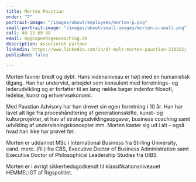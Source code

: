 ```yaml
---
title: Morten Paustian
order: "7"
portrait-image: "/images/about/employees/morten-p.png"
small-portrait-image: "/images/about/small-images/morten-p-small.png"
call: 40 13 69 68
email: mp@copenhagencoaching.dk
description: Associeret partner
linkedin: https://www.linkedin.com/in/dr-mult-morten-paustian-230321/
published: false

---
```

Morten favner bredt og dybt. Hans vidensniveau er højt med en humanistisk tilgang. Han har undervist, arbejdet som konsulent med forretnings- og lederudvikling og er forfatter til en lang række bøger indenfor filosofi, ledelse, kunst og erhvervsøkonomi.

Med Paustian Advisory har han drevet sin egen forretning i 10 år. Han har lavet alt lige fra proceshåndtering af generationsskifte, kunst- og kulturprojekter, et hav af strategiudviklingsopgaver, business coaching samt udvikling af undervisningskoncepter mm. Morten kaster sig ud i alt – også hvad han ikke har prøvet før.

Morten er uddannet MSc i International Business fra Stirling University, cand. merc. (fil.) fra CBS, Executive Doctor of Business Administration samt Executive Doctor of Philosophical Leadership Studies fra UIBS.

Morten er i øvrigt sikkerhedsgodkendt til klassifikationsniveauet HEMMELIGT af Rigspolitiet.